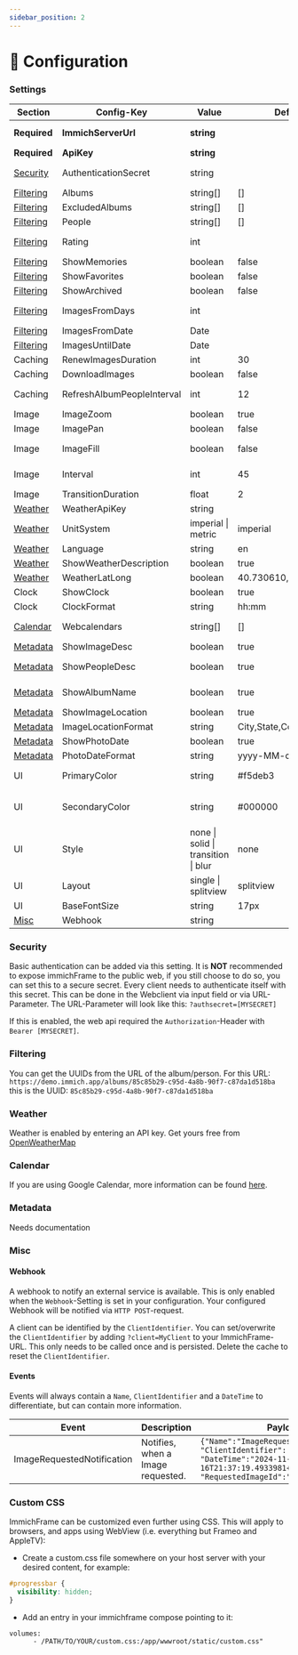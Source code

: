 ```yaml
---
sidebar_position: 2
---
```


# 🔧 Configuration

### Settings

| **Section**             | **Config-Key**             | **Value**                           | **Default**          | **Description**                                                                                                                       |
| ----------------------- | -------------------------- | ----------------------------------- | -------------------- | ------------------------------------------------------------------------------------------------------------------------------------- |
| **Required**            | **ImmichServerUrl**        | **string**                          |                      | **The URL of your Immich server e.g. `http://photos.yourdomain.com` / `http://192.168.0.100:2283`.**                                  |
| **Required**            | **ApiKey**                 | **string**                          |                      | **Read more about how to obtain an [Immich API key][immich-api-url].**                                                                |
| [Security](#security)   | AuthenticationSecret       | string                              |                      | When set, every client needs to authenticate via Bearer Token and this value.                                                         |
| [Filtering](#filtering) | Albums                     | string[]                            | []                   | UUID of album(s)                                                                                                                      |
| [Filtering](#filtering) | ExcludedAlbums             | string[]                            | []                   | UUID of excluded album(s)                                                                                                             |
| [Filtering](#filtering) | People                     | string[]                            | []                   | UUID of person(s)                                                                                                                     |
| [Filtering](#filtering) | Rating                     | int                                 |                      | Rating of an image in stars, allowed values from -1 to 5. This will only show images with the exact rating you are filtering for.     |
| [Filtering](#filtering) | ShowMemories               | boolean                             | false                | If this is set, memories are displayed.                                                                                               |
| [Filtering](#filtering) | ShowFavorites              | boolean                             | false                | If this is set, favorites are displayed.                                                                                              |
| [Filtering](#filtering) | ShowArchived               | boolean                             | false                | If this is set, assets marked archived are displayed.                                                                                 |
| [Filtering](#filtering) | ImagesFromDays             | int                                 |                      | Show images from the last X days. e.g 365 -> show images from the last year                                                           |
| [Filtering](#filtering) | ImagesFromDate             | Date                                |                      | Show images after date. Overwrites the `ImagesFromDays`-Setting                                                                       |
| [Filtering](#filtering) | ImagesUntilDate            | Date                                |                      | Show images before date.                                                                                                              |
| Caching                 | RenewImagesDuration        | int                                 | 30                   | Interval in days.                                                                                                                     |
| Caching                 | DownloadImages             | boolean                             | false                |                                                                                                                                       |
| Caching                 | RefreshAlbumPeopleInterval | int                                 | 12                   | Interval in hours. Determines how often images are pulled from a person in immich.                                                    |
| Image                   | ImageZoom                  | boolean                             | true                 | Zooms into or out of an image and gives it a touch of life.                                                                           |
| Image                   | ImagePan                   | boolean                             | false                | Pans an image in a random direction and gives it a touch of life.                                                                     |
| Image                   | ImageFill                  | boolean                             | false                | Whether image should fill available space. Aspect ratio maintained but may be cropped.                                                |
| Image                   | Interval                   | int                                 | 45                   | Image interval in seconds. How long a image is displayed in the frame.                                                                |
| Image                   | TransitionDuration         | float                               | 2                    | Duration in seconds.                                                                                                                  |
| [Weather](#weather)     | WeatherApiKey              | string                              |                      | Get an API key from [OpenWeatherMap][openweathermap-url].                                                                             |
| [Weather](#weather)     | UnitSystem                 | imperial \| metric                  | imperial             | Imperial or metric system. (Fahrenheit or degrees)                                                                                    |
| [Weather](#weather)     | Language                   | string                              | en                   | 2 digit ISO code, sets the language of the weather description.                                                                       |
| [Weather](#weather)     | ShowWeatherDescription     | boolean                             | true                 | Displays the description of the current weather.                                                                                      |
| [Weather](#weather)     | WeatherLatLong             | boolean                             | 40.730610,-73.935242 | Set the weather location with lat/lon.                                                                                                |
| Clock                   | ShowClock                  | boolean                             | true                 | Displays the current time.                                                                                                            |
| Clock                   | ClockFormat                | string                              | hh:mm                | Time format.                                                                                                                          |
| [Calendar](#calendar)   | Webcalendars               | string[]                            | []                   | A list of webcalendar URIs in the .ics format. e.g. https://calendar.google.com/calendar/ical/XXXXXX/public/basic.ics                 |
| [Metadata](#metadata)   | ShowImageDesc              | boolean                             | true                 | Displays the description of the current image.                                                                                        |
| [Metadata](#metadata)   | ShowPeopleDesc             | boolean                             | true                 | Displays a comma separated list of names of all the people that are assigned in immich.                                               |
| [Metadata](#metadata)   | ShowAlbumName              | boolean                             | true                 | Displays a comma separated list of names of all the albums for an image.                                                              |
| [Metadata](#metadata)   | ShowImageLocation          | boolean                             | true                 | Displays the location of the current image.                                                                                           |
| [Metadata](#metadata)   | ImageLocationFormat        | string                              | City,State,Country   |                                                                                                                                       |
| [Metadata](#metadata)   | ShowPhotoDate              | boolean                             | true                 | Displays the date of the current image.                                                                                               |
| [Metadata](#metadata)   | PhotoDateFormat            | string                              | yyyy-MM-dd           | Date format. See [here](https://date-fns.org/v4.1.0/docs/format) for more information.                                                |
| UI                      | PrimaryColor               | string                              | #f5deb3              | Lets you choose a primary color for your UI. Use hex with alpha value to edit opacity.                                                |
| UI                      | SecondaryColor             | string                              | #000000              | Lets you choose a secondary color for your UI. (Only used with `style=solid or transition`) Use hex with alpha value to edit opacity. |
| UI                      | Style                      | none \| solid \| transition \| blur | none                 | Background-style of the clock and metadata.                                                                                           |
| UI                      | Layout                     | single \| splitview                 | splitview            | Allow two portrait images to be displayed next to each other                                                                          |
| UI                      | BaseFontSize               | string                              | 17px                 | Sets the base font size, uses [standard CSS formats](https://developer.mozilla.org/en-US/docs/Web/CSS/font-size).                     |
| [Misc](#misc)           | Webhook                    | string                              |                      | Webhook URL to be notified e.g. http://example.com/notify                                                                             |

### Security
Basic authentication can be added via this setting. It is **NOT** recommended to expose immichFrame to the public web, if you still choose to do so, you can set this to a secure secret. Every client needs to authenticate itself with this secret. This can be done in the Webclient via input field or via URL-Parameter. The URL-Parameter will look like this: `?authsecret=[MYSECRET]`

If this is enabled, the web api required the `Authorization`-Header with `Bearer [MYSECRET]`.

### Filtering
You can get the UUIDs from the URL of the album/person. For this URL: `https://demo.immich.app/albums/85c85b29-c95d-4a8b-90f7-c87da1d518ba` this is the UUID: `85c85b29-c95d-4a8b-90f7-c87da1d518ba`

### Weather
Weather is enabled by entering an API key. Get yours free from [OpenWeatherMap][openweathermap-url]

### Calendar
If you are using Google Calendar, more information can be found [here](https://support.google.com/calendar/answer/37648?hl=en#zippy=%2Cget-your-calendar-view-only).

### Metadata
Needs documentation

### Misc
#### Webhook
A webhook to notify an external service is available. This is only enabled when the `Webhook`-Setting is set in your configuration. Your configured Webhook will be notified via `HTTP POST`-request.

A client can be identified by the `ClientIdentifier`. You can set/overwrite the `ClientIdentifier` by adding `?client=MyClient` to your ImmichFrame-URL. This only needs to be called once and is persisted. Delete the cache to reset the `ClientIdentifier`.

#### Events
Events will always contain a `Name`, `ClientIdentifier` and a `DateTime` to differentiate, but can contain more information.

| **Event**                  | **Description**                   | **Payload**                                                                                                                                             |
| -------------------------- | --------------------------------- | ------------------------------------------------------------------------------------------------------------------------------------------------------- |
| ImageRequestedNotification | Notifies, when a Image requested. | `{"Name":"ImageRequestedNotification", "ClientIdentifier": "Frame_Kitchen", "DateTime":"2024-11-16T21:37:19.4933981+01:00", "RequestedImageId":"UUID"}` |

### Custom CSS
ImmichFrame can be customized even further using CSS. This will apply to browsers, and apps using WebView (i.e. everything but Frameo and AppleTV):
- Create a custom.css file somewhere on your host server with your desired content, for example:  
```css
#progressbar {  
  visibility: hidden;  
}
```
- Add an entry in your immichframe compose pointing to it:  
```
volumes:  
      - /PATH/TO/YOUR/custom.css:/app/wwwroot/static/custom.css"
```

[openweathermap-url]: https://openweathermap.org/appid
[immich-api-url]: https://immich.app/docs/features/command-line-interface#obtain-the-api-key
